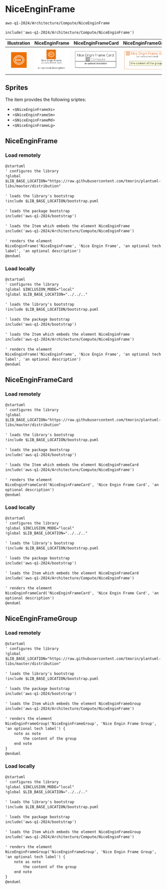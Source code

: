 # NiceEnginFrame


```text
aws-q1-2024/Architecture/Compute/NiceEnginFrame
```

```text
include('aws-q1-2024/Architecture/Compute/NiceEnginFrame')
```



| Illustration | NiceEnginFrame | NiceEnginFrameCard | NiceEnginFrameGroup |
| :---: | :---: | :---: | :---: |
| ![illustration for Illustration](../../../aws-q1-2024/Architecture/Compute/NiceEnginFrame.png) | ![illustration for NiceEnginFrame](../../../aws-q1-2024/Architecture/Compute/NiceEnginFrame.Local.png) | ![illustration for NiceEnginFrameCard](../../../aws-q1-2024/Architecture/Compute/NiceEnginFrameCard.Local.png) | ![illustration for NiceEnginFrameGroup](../../../aws-q1-2024/Architecture/Compute/NiceEnginFrameGroup.Local.png) |



## Sprites
The item provides the following sriptes:

- `<$NiceEnginFrameXs>`
- `<$NiceEnginFrameSm>`
- `<$NiceEnginFrameMd>`
- `<$NiceEnginFrameLg>`





## NiceEnginFrame

### Load remotely
```plantuml
@startuml
' configures the library
!global $LIB_BASE_LOCATION="https://raw.githubusercontent.com/tmorin/plantuml-libs/master/distribution"

' loads the library's bootstrap
!include $LIB_BASE_LOCATION/bootstrap.puml

' loads the package bootstrap
include('aws-q1-2024/bootstrap')

' loads the Item which embeds the element NiceEnginFrame
include('aws-q1-2024/Architecture/Compute/NiceEnginFrame')

' renders the element
NiceEnginFrame('NiceEnginFrame', 'Nice Engin Frame', 'an optional tech label', 'an optional description')
@enduml
```

### Load locally
```plantuml
@startuml
' configures the library
!global $INCLUSION_MODE="local"
!global $LIB_BASE_LOCATION="../../.."

' loads the library's bootstrap
!include $LIB_BASE_LOCATION/bootstrap.puml

' loads the package bootstrap
include('aws-q1-2024/bootstrap')

' loads the Item which embeds the element NiceEnginFrame
include('aws-q1-2024/Architecture/Compute/NiceEnginFrame')

' renders the element
NiceEnginFrame('NiceEnginFrame', 'Nice Engin Frame', 'an optional tech label', 'an optional description')
@enduml
```

## NiceEnginFrameCard

### Load remotely
```plantuml
@startuml
' configures the library
!global $LIB_BASE_LOCATION="https://raw.githubusercontent.com/tmorin/plantuml-libs/master/distribution"

' loads the library's bootstrap
!include $LIB_BASE_LOCATION/bootstrap.puml

' loads the package bootstrap
include('aws-q1-2024/bootstrap')

' loads the Item which embeds the element NiceEnginFrameCard
include('aws-q1-2024/Architecture/Compute/NiceEnginFrame')

' renders the element
NiceEnginFrameCard('NiceEnginFrameCard', 'Nice Engin Frame Card', 'an optional description')
@enduml
```

### Load locally
```plantuml
@startuml
' configures the library
!global $INCLUSION_MODE="local"
!global $LIB_BASE_LOCATION="../../.."

' loads the library's bootstrap
!include $LIB_BASE_LOCATION/bootstrap.puml

' loads the package bootstrap
include('aws-q1-2024/bootstrap')

' loads the Item which embeds the element NiceEnginFrameCard
include('aws-q1-2024/Architecture/Compute/NiceEnginFrame')

' renders the element
NiceEnginFrameCard('NiceEnginFrameCard', 'Nice Engin Frame Card', 'an optional description')
@enduml
```

## NiceEnginFrameGroup

### Load remotely
```plantuml
@startuml
' configures the library
!global $LIB_BASE_LOCATION="https://raw.githubusercontent.com/tmorin/plantuml-libs/master/distribution"

' loads the library's bootstrap
!include $LIB_BASE_LOCATION/bootstrap.puml

' loads the package bootstrap
include('aws-q1-2024/bootstrap')

' loads the Item which embeds the element NiceEnginFrameGroup
include('aws-q1-2024/Architecture/Compute/NiceEnginFrame')

' renders the element
NiceEnginFrameGroup('NiceEnginFrameGroup', 'Nice Engin Frame Group', 'an optional tech label') {
    note as note
        the content of the group
    end note
}
@enduml
```

### Load locally
```plantuml
@startuml
' configures the library
!global $INCLUSION_MODE="local"
!global $LIB_BASE_LOCATION="../../.."

' loads the library's bootstrap
!include $LIB_BASE_LOCATION/bootstrap.puml

' loads the package bootstrap
include('aws-q1-2024/bootstrap')

' loads the Item which embeds the element NiceEnginFrameGroup
include('aws-q1-2024/Architecture/Compute/NiceEnginFrame')

' renders the element
NiceEnginFrameGroup('NiceEnginFrameGroup', 'Nice Engin Frame Group', 'an optional tech label') {
    note as note
        the content of the group
    end note
}
@enduml
```

